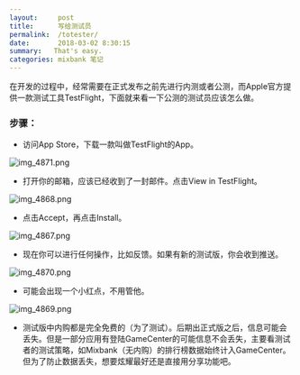 ```yaml
---
layout:     post
title:      写给测试员
permalink:  /totester/
date:       2018-03-02 8:30:15
summary:   That's easy.
categories: mixbank 笔记
---
```


在开发的过程中，经常需要在正式发布之前先进行内测或者公测，而Apple官方提供一款测试工具TestFlight，下面就来看一下公测的测试员应该怎么做。

### 步骤：

- 访问App Store，下载一款叫做TestFlight的App。

![img_4871.png](https://i.loli.net/2018/03/02/5a989c6283b5c.png)

- 打开你的邮箱，应该已经收到了一封邮件。点击View in TestFlight。

![img_4868.png](https://i.loli.net/2018/03/02/5a989a987e52e.png)

- 点击Accept，再点击Install。

![img_4867.png](https://i.loli.net/2018/03/02/5a989a97a4618.png)

- 现在你可以进行任何操作，比如反馈。如果有新的测试版，你会收到推送。

![img_4870.png](https://i.loli.net/2018/03/02/5a989a97ac0e1.png)

- 可能会出现一个小红点，不用管他。

![img_4869.png](https://i.loli.net/2018/03/02/5a989aa20c962.png)

- 测试版中内购都是完全免费的（为了测试）。后期出正式版之后，信息可能会丢失。但是一部分应用有登陆GameCenter的可能信息不会丢失，主要看测试者的测试策略，如Mixbank（无内购）的排行榜数据始终计入GameCenter。但为了防止数据丢失，想要炫耀最好还是直接用分享功能吧。